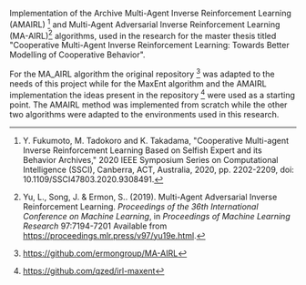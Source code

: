 Implementation of the Archive Multi-Agent Inverse Reinforcement Learning (AMAIRL) [^1] and Multi-Agent Adversarial Inverse Reinforcement Learning (MA-AIRL)[^2] algorithms, used in the research for the master thesis titled  "Cooperative Multi-Agent Inverse Reinforcement Learning: Towards Better Modelling of Cooperative Behavior".

For the MA_AIRL algorithm the original repository [^3] was adapted to the needs of this project while for the MaxEnt algorithm and the AMAIRL implementation the ideas present in the repository [^4] were used as a starting point. 
The AMAIRL method was implemented from scratch while the other two algorithms were adapted to the environments used in this research.

[^3]:  https://github.com/ermongroup/MA-AIRL
[^4]:  https://github.com/qzed/irl-maxent
[^1]: Y. Fukumoto, M. Tadokoro and K. Takadama, "Cooperative Multi-agent Inverse Reinforcement Learning Based on Selfish Expert and its Behavior Archives," 2020 IEEE Symposium Series on Computational Intelligence (SSCI), Canberra, ACT, Australia, 2020, pp. 2202-2209, doi: 10.1109/SSCI47803.2020.9308491.
[^2]: Yu, L., Song, J. &amp; Ermon, S.. (2019). Multi-Agent Adversarial Inverse Reinforcement Learning. <i>Proceedings of the 36th International Conference on Machine Learning</i>, in <i>Proceedings of Machine Learning Research</i> 97:7194-7201 Available from https://proceedings.mlr.press/v97/yu19e.html.



 
